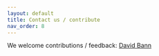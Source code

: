 ```yaml
---
layout: default
title: Contact us / contribute
nav_order: 8
---
```


We welcome contributions / feedback: [David Bann](mailto:david.bann@ucl.ac.uk)
